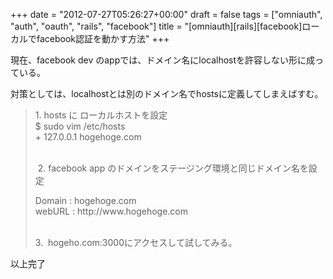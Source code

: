 +++
date = "2012-07-27T05:26:27+00:00"
draft = false
tags = ["omniauth", "auth", "oauth", "rails", "facebook"]
title = "[omniauth][rails][facebook]ローカルでfacebook認証を動かす方法"
+++
<p>現在、facebook dev のappでは、ドメイン名にlocalhostを許容しない形に成っている。</p>&#13;
<p>対策としては、localhostとは別のドメイン名でhostsに定義してしまえばすむ。</p>&#13;
<blockquote>&#13;
<p>1. hosts に ローカルホストを設定<br />$ sudo vim /etc/hosts<br />+ 127.0.0.1 hogehoge.com</p>&#13;
<p><br /> 2. facebook app のドメインをステージング環境と同じドメイン名を設定</p>&#13;
<p>Domain : hogehoge.com<br />webURL : http://www.hogehoge.com</p>&#13;
<p><br />3.  hogeho.com:3000にアクセスして試してみる。</p>&#13;
</blockquote>&#13;
&#13;
<p>以上完了</p> 